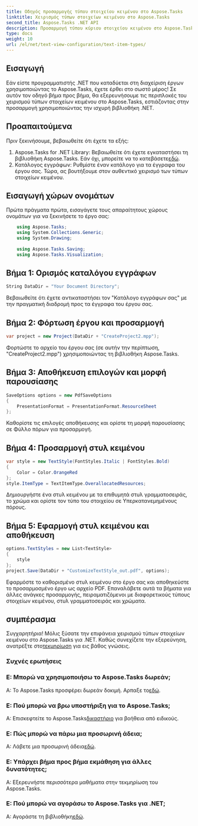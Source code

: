 ```yaml
---
title: Οδηγός προσαρμογής τύπου στοιχείου κειμένου στο Aspose.Tasks
linktitle: Χειρισμός τύπων στοιχείων κειμένου στο Aspose.Tasks
second_title: Aspose.Tasks .NET API
description: Προσαρμογή τύπου κύριου στοιχείου κειμένου στο Aspose.Tasks για .NET με αυτόν τον οδηγό βήμα προς βήμα. Ανεβάστε το παιχνίδι διαχείρισης έργου σας χωρίς κόπο.
type: docs
weight: 10
url: /el/net/text-view-configuration/text-item-types/
---
```

## Εισαγωγή
Εάν είστε προγραμματιστής .NET που καταδύεται στη διαχείριση έργων χρησιμοποιώντας το Aspose.Tasks, έχετε έρθει στο σωστό μέρος! Σε αυτόν τον οδηγό βήμα προς βήμα, θα εξερευνήσουμε τις περιπλοκές του χειρισμού τύπων στοιχείων κειμένου στο Aspose.Tasks, εστιάζοντας στην προσαρμογή χρησιμοποιώντας την ισχυρή βιβλιοθήκη .NET.
## Προαπαιτούμενα
Πριν ξεκινήσουμε, βεβαιωθείτε ότι έχετε τα εξής:
1. Aspose.Tasks for .NET Library: Βεβαιωθείτε ότι έχετε εγκαταστήσει τη βιβλιοθήκη Aspose.Tasks. Εάν όχι, μπορείτε να το κατεβάσετε[εδώ](https://releases.aspose.com/tasks/net/).
2. Κατάλογος εγγράφων: Ρυθμίστε έναν κατάλογο για τα έγγραφα του έργου σας.
Τώρα, ας βουτήξουμε στον αυθεντικό χειρισμό των τύπων στοιχείων κειμένου.
## Εισαγωγή χώρων ονομάτων
Πρώτα πράγματα πρώτα, εισαγάγετε τους απαραίτητους χώρους ονομάτων για να ξεκινήσετε το έργο σας:
```csharp
    using Aspose.Tasks;
    using System.Collections.Generic;
    using System.Drawing;
    
    using Aspose.Tasks.Saving;
    using Aspose.Tasks.Visualization;
```
## Βήμα 1: Ορισμός καταλόγου εγγράφων
```csharp
String DataDir = "Your Document Directory";
```
Βεβαιωθείτε ότι έχετε αντικαταστήσει τον "Κατάλογο εγγράφων σας" με την πραγματική διαδρομή προς τα έγγραφα του έργου σας.
## Βήμα 2: Φόρτωση έργου και προσαρμογή
```csharp
var project = new Project(DataDir + "CreateProject2.mpp");
```
Φορτώστε το αρχείο του έργου σας (σε αυτήν την περίπτωση, "CreateProject2.mpp") χρησιμοποιώντας τη βιβλιοθήκη Aspose.Tasks.
## Βήμα 3: Αποθήκευση επιλογών και μορφή παρουσίασης
```csharp
SaveOptions options = new PdfSaveOptions
{
    PresentationFormat = PresentationFormat.ResourceSheet
};
```
Καθορίστε τις επιλογές αποθήκευσης και ορίστε τη μορφή παρουσίασης σε Φύλλο πόρων για προσαρμογή.
## Βήμα 4: Προσαρμογή στυλ κειμένου
```csharp
var style = new TextStyle(FontStyles.Italic | FontStyles.Bold)
{
    Color = Color.OrangeRed
};
style.ItemType = TextItemType.OverallocatedResources;
```
Δημιουργήστε ένα στυλ κειμένου με τα επιθυμητά στυλ γραμματοσειράς, το χρώμα και ορίστε τον τύπο του στοιχείου σε Υπερκατανεμημένους πόρους.
## Βήμα 5: Εφαρμογή στυλ κειμένου και αποθήκευση
```csharp
options.TextStyles = new List<TextStyle>
{
    style
};
project.Save(DataDir + "CustomizeTextStyle_out.pdf", options);
```
Εφαρμόστε το καθορισμένο στυλ κειμένου στο έργο σας και αποθηκεύστε το προσαρμοσμένο έργο ως αρχείο PDF.
Επαναλάβετε αυτά τα βήματα για άλλες ανάγκες προσαρμογής, πειραματιζόμενοι με διαφορετικούς τύπους στοιχείων κειμένου, στυλ γραμματοσειράς και χρώματα.
## συμπέρασμα
 Συγχαρητήρια! Μόλις ξύσατε την επιφάνεια χειρισμού τύπων στοιχείων κειμένου στο Aspose.Tasks για .NET. Καθώς συνεχίζετε την εξερεύνηση, ανατρέξτε στο[τεκμηρίωση](https://reference.aspose.com/tasks/net/) για εις βάθος γνώσεις.
### Συχνές ερωτήσεις
### Ε: Μπορώ να χρησιμοποιήσω το Aspose.Tasks δωρεάν;
 Α: Το Aspose.Tasks προσφέρει δωρεάν δοκιμή. Αρπαξε το[εδώ](https://releases.aspose.com/).
### Ε: Πού μπορώ να βρω υποστήριξη για το Aspose.Tasks;
 Α: Επισκεφτείτε το Aspose.Tasks[δικαστήριο](https://forum.aspose.com/c/tasks/15) για βοήθεια από ειδικούς.
### Ε: Πώς μπορώ να πάρω μια προσωρινή άδεια;
 Α: Λάβετε μια προσωρινή άδεια[εδώ](https://purchase.aspose.com/temporary-license/).
### Ε: Υπάρχει βήμα προς βήμα εκμάθηση για άλλες δυνατότητες;
Α: Εξερευνήστε περισσότερα μαθήματα στην τεκμηρίωση του Aspose.Tasks.
### Ε: Πού μπορώ να αγοράσω το Aspose.Tasks για .NET;
 Α: Αγοράστε τη βιβλιοθήκη[εδώ](https://purchase.aspose.com/buy).